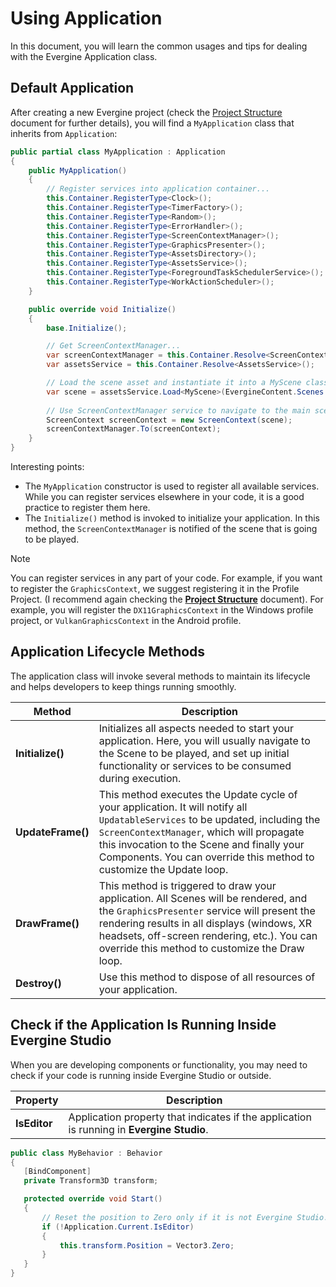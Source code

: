 # Using Application

In this document, you will learn the common usages and tips for dealing with the Evergine Application class.

## Default Application

After creating a new Evergine project (check the [Project Structure](../project_structure.md) document for further details), you will find a `MyApplication` class that inherits from `Application`:

```csharp
public partial class MyApplication : Application
{
    public MyApplication()
    {
        // Register services into application container...
        this.Container.RegisterType<Clock>();
        this.Container.RegisterType<TimerFactory>();
        this.Container.RegisterType<Random>();
        this.Container.RegisterType<ErrorHandler>();
        this.Container.RegisterType<ScreenContextManager>();
        this.Container.RegisterType<GraphicsPresenter>();
        this.Container.RegisterType<AssetsDirectory>();
        this.Container.RegisterType<AssetsService>();
        this.Container.RegisterType<ForegroundTaskSchedulerService>();            
        this.Container.RegisterType<WorkActionScheduler>();
    }

    public override void Initialize()
    {
        base.Initialize();

        // Get ScreenContextManager...
        var screenContextManager = this.Container.Resolve<ScreenContextManager>();
        var assetsService = this.Container.Resolve<AssetsService>();

        // Load the scene asset and instantiate it into a MyScene class instance...
        var scene = assetsService.Load<MyScene>(EvergineContent.Scenes.MyScene_wescene);
                
        // Use ScreenContextManager service to navigate to the main scene (MyScene)...
        ScreenContext screenContext = new ScreenContext(scene);
        screenContextManager.To(screenContext);
    }
}
```

Interesting points:
* The `MyApplication` constructor is used to register all available services. While you can register services elsewhere in your code, it is a good practice to register them here.
* The `Initialize()` method is invoked to initialize your application. In this method, the `ScreenContextManager` is notified of the scene that is going to be played.

> [!NOTE]
> You can register services in any part of your code. For example, if you want to register the `GraphicsContext`, we suggest registering it in the Profile Project. (I recommend again checking the [**Project Structure**](../project_structure.md) document). For example, you will register the `DX11GraphicsContext` in the Windows profile project, or `VulkanGraphicsContext` in the Android profile.

## Application Lifecycle Methods

The application class will invoke several methods to maintain its lifecycle and helps developers to keep things running smoothly.

| Method | Description |
| --- | --- |
| **Initialize()** | Initializes all aspects needed to start your application. Here, you will usually navigate to the Scene to be played, and set up initial functionality or services to be consumed during execution. |
| **UpdateFrame()** | This method executes the Update cycle of your application. It will notify all `UpdatableServices` to be updated, including the `ScreenContextManager`, which will propagate this invocation to the Scene and finally your Components. You can override this method to customize the Update loop. |
| **DrawFrame()** | This method is triggered to draw your application. All Scenes will be rendered, and the `GraphicsPresenter` service will present the rendering results in all displays (windows, XR headsets, off-screen rendering, etc.). You can override this method to customize the Draw loop. |
| **Destroy()** | Use this method to dispose of all resources of your application. |

## Check if the Application Is Running Inside Evergine Studio

When you are developing components or functionality, you may need to check if your code is running inside Evergine Studio or outside.

| Property | Description |
| --- | --- |
| **IsEditor** | Application property that indicates if the application is running in **Evergine Studio**.  |

 ```csharp
public class MyBehavior : Behavior
{
    [BindComponent]
    private Transform3D transform;

    protected override void Start()
    {    
        // Reset the position to Zero only if it is not Evergine Studio...        
        if (!Application.Current.IsEditor)
        {
            this.transform.Position = Vector3.Zero;
        }
    }
}
```